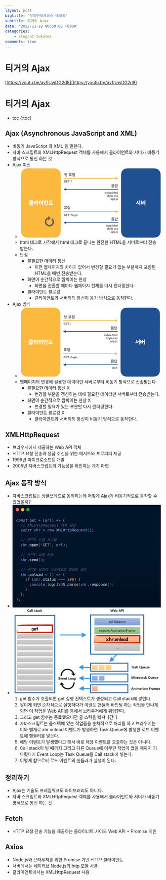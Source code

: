 ```yaml
---
layout: post
bigtitle: '우아한테크코스 테코톡'
subtitle: 티거의 Ajax
date: '2022-11-19 00:00:00 +0900'
categories:
    - elegant-tekotok
comments: true
---
```


# 티거의 Ajax
[https://youtu.be/avfIUwDG2d8](https://youtu.be/avfIUwDG2d8)

# 티거의 Ajax
* toc
{:toc}

## Ajax (Asynchronous JavaScript and XML)
+ 비동기 JavaScript 와 XML 을 말한다.
+ 자바 스크립트와 XMLHttpRequest 객체를 사용해서 클라이언트와 서버가 비동기 방식으로 통신 하는 것 
+ Ajax 이전
  + ![img.png](../../../assets/img/elegant-tekotok/TIGGER-Ajax.png)
  + html 태그로 시작해서 html 태그로 끝나는 완전한 HTML을 서버로부터 전송 받는다.
  + 단점
    + 불필요한 데이터 통신
      + 이전 웹페이지와 차이가 없어서 변경할 필요가 없는 부분까지 포함된 HTML을 매번 전송받는다.
    + 화면이 순간적으로 깜빡이는 현상
      + 화면을 전환할 때마다 웹페이지 전체를 다시 렌더링한다.
    + 클라이언트 블로킹
      + 클라이언트와 서버와의 통신이 동기 방식으로 동작한다. 
+ Ajax 방식
  + ![img.png](../../../assets/img/elegant-tekotok/TIGGER-Ajax2.png)
  + 웹페이지의 변경에 필용한 데이터만 서버로부터 비동기 방식으로 전송받는다.
    + 불필요한 데이터 통신 X
      + 변경할 부분을 갱신하는 데에 필요한 데이터만 서버로부터 전송받는다.
    + 화면이 순간적으로 깜빡이는 현상 X
      + 변경할 필요가 있는 부분만 다시 렌더링한다.
    + 클라이언트 블로킹 X
      + 클라이언트와 서버와의 통신이 비동기 방식으로 동작한다.

## XMLHttpRequest
+ 브라우저에서 제공하는 Web API 객체 
+ HTTP 요청 전송과 응답 수신을 위한 메서드와 프로퍼티 제공
+ 1999년 마이크로소프트 개발
+ 2005년 자바스크립트의 가능성을 확인하는 계기 마련 

## Ajax 동작 방식
+ 자바스크립트는 싱글쓰레드로 동작하는데 어떻게 Ajax가 비동기적으로 동작할 수 있었을까?
+ ![img.png](../../../assets/img/elegant-tekotok/TIGGER-Ajax3.png)
+ ![img.png](../../../assets/img/elegant-tekotok/TIGGER-Ajax4.png)
  1. get 함수가 호출되면 get 실행 컨텍스트가 생성되고 Call stack에 쌓인다.
  2. 쌓이게 되면 순차적으로 실행하다가 이벤트 핸들러 바인딩 하는 작업을 만나게 되면 이 작업을 Web API를 통해서 브라우저에게 위임한다.
  3. 그리고 get 함수는 종료했으니깐 콜 스틱을 빠져나간다.
  4. 자바스크립트는 콜스텍에 있는 작업들을 순차적으로 처리를 하고 브라우저는 이와 별개로 xhr.onload 이벤트가 발생하면 Task Queue에 발생한 로드 이벤트에 핸들러를 넣는다.
  5. 해당 이벤트가 발생했다고 해서 바로 해당 이벤트를 호출하는 것은 아니다.
  6. Call stack이 빌 때까지 그리고 다른 Queue에 아무런 작업이 없을 때까지 기다렸다가 Event Loop는 Task Queue를 Call stack에 넣는다.
  7. 이렇게 함으로써 로드 이벤트의 핸들러가 실행이 된다.

## 정리하기 
+ Ajax는 기술도 프레임워크도 라이브러리도 아니다.
+ 자바 스크립트와 XMLHttpRequest 객체를 사용해서 클라이언트와 서버가 비동기 방식으로 통신 하는 것

## Fetch
+ HTTP 요청 전송 기능을 제공하는 클라이너트 사이드 Web API + Promise 지원 

## Axios
+ Node.js와 브라우저를 위한 Promise 기반 HTTP 클라이언트 
+ 서버에서는 네이티브 Node.js의 http 모듈 사용
+ 클라이언트에서는 XMLHttpRequest 사용 

    
